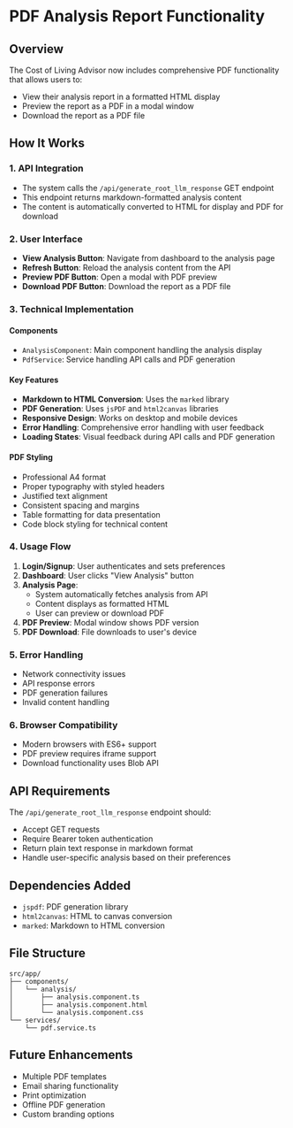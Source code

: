 # PDF Analysis Report Functionality

## Overview
The Cost of Living Advisor now includes comprehensive PDF functionality that allows users to:
- View their analysis report in a formatted HTML display
- Preview the report as a PDF in a modal window
- Download the report as a PDF file

## How It Works

### 1. API Integration
- The system calls the `/api/generate_root_llm_response` GET endpoint
- This endpoint returns markdown-formatted analysis content
- The content is automatically converted to HTML for display and PDF for download

### 2. User Interface
- **View Analysis Button**: Navigate from dashboard to the analysis page
- **Refresh Button**: Reload the analysis content from the API
- **Preview PDF Button**: Open a modal with PDF preview
- **Download PDF Button**: Download the report as a PDF file

### 3. Technical Implementation

#### Components
- `AnalysisComponent`: Main component handling the analysis display
- `PdfService`: Service handling API calls and PDF generation

#### Key Features
- **Markdown to HTML Conversion**: Uses the `marked` library
- **PDF Generation**: Uses `jsPDF` and `html2canvas` libraries
- **Responsive Design**: Works on desktop and mobile devices
- **Error Handling**: Comprehensive error handling with user feedback
- **Loading States**: Visual feedback during API calls and PDF generation

#### PDF Styling
- Professional A4 format
- Proper typography with styled headers
- Justified text alignment
- Consistent spacing and margins
- Table formatting for data presentation
- Code block styling for technical content

### 4. Usage Flow

1. **Login/Signup**: User authenticates and sets preferences
2. **Dashboard**: User clicks "View Analysis" button
3. **Analysis Page**: 
   - System automatically fetches analysis from API
   - Content displays as formatted HTML
   - User can preview or download PDF
4. **PDF Preview**: Modal window shows PDF version
5. **PDF Download**: File downloads to user's device

### 5. Error Handling
- Network connectivity issues
- API response errors
- PDF generation failures
- Invalid content handling

### 6. Browser Compatibility
- Modern browsers with ES6+ support
- PDF preview requires iframe support
- Download functionality uses Blob API

## API Requirements

The `/api/generate_root_llm_response` endpoint should:
- Accept GET requests
- Require Bearer token authentication
- Return plain text response in markdown format
- Handle user-specific analysis based on their preferences

## Dependencies Added
- `jspdf`: PDF generation library
- `html2canvas`: HTML to canvas conversion
- `marked`: Markdown to HTML conversion

## File Structure
```
src/app/
├── components/
│   └── analysis/
│       ├── analysis.component.ts
│       ├── analysis.component.html
│       └── analysis.component.css
└── services/
    └── pdf.service.ts
```

## Future Enhancements
- Multiple PDF templates
- Email sharing functionality
- Print optimization
- Offline PDF generation
- Custom branding options 